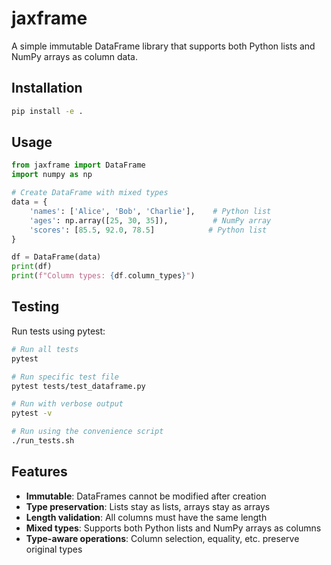 # jaxframe

A simple immutable DataFrame library that supports both Python lists and NumPy arrays as column data.

## Installation

```bash
pip install -e .
```

## Usage

```python
from jaxframe import DataFrame
import numpy as np

# Create DataFrame with mixed types
data = {
    'names': ['Alice', 'Bob', 'Charlie'],    # Python list
    'ages': np.array([25, 30, 35]),          # NumPy array
    'scores': [85.5, 92.0, 78.5]            # Python list
}

df = DataFrame(data)
print(df)
print(f"Column types: {df.column_types}")
```

## Testing

Run tests using pytest:

```bash
# Run all tests
pytest

# Run specific test file
pytest tests/test_dataframe.py

# Run with verbose output
pytest -v

# Run using the convenience script
./run_tests.sh
```

## Features

- **Immutable**: DataFrames cannot be modified after creation
- **Type preservation**: Lists stay as lists, arrays stay as arrays
- **Length validation**: All columns must have the same length
- **Mixed types**: Supports both Python lists and NumPy arrays as columns
- **Type-aware operations**: Column selection, equality, etc. preserve original types
